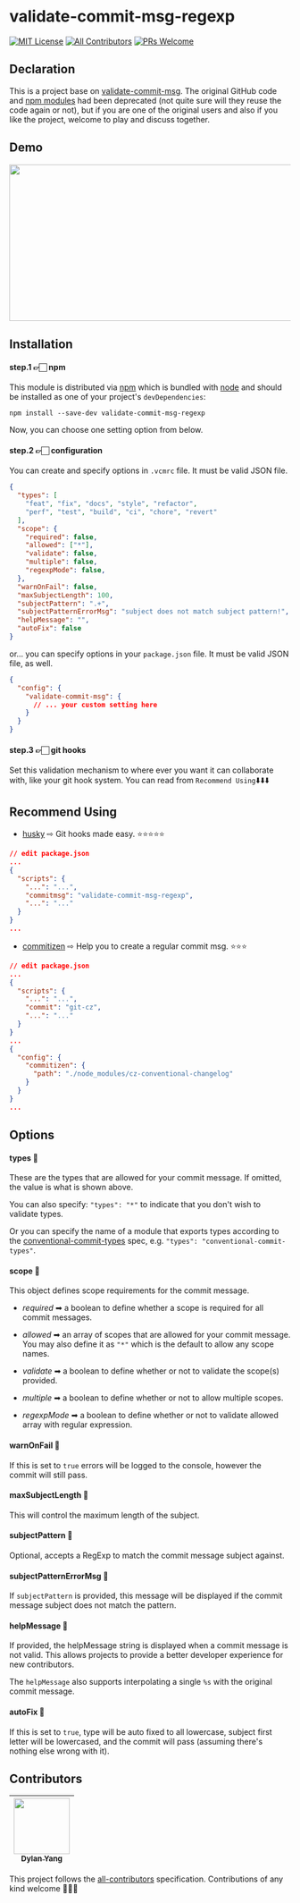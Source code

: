# validate-commit-msg-regexp

[![MIT License][license-badge]][LICENSE]
[![All Contributors](https://img.shields.io/badge/all_contributors-1-orange.svg?style=flat-square)](#contributors)
[![PRs Welcome][prs-badge]][prs]

## Declaration

This is a project base on [validate-commit-msg](https://github.com/conventional-changelog-archived-repos/validate-commit-msg). The original GitHub code and [npm modules](https://www.npmjs.com/package/validate-commit-msg) had been deprecated (not quite sure will they reuse the code again or not), but if you are one of the original users and also if you like the project, welcome to play and discuss together.

## Demo

<img src="http://share.gifyoutube.com/nr1DQW.gif" data-canonical-src="http://share.gifyoutube.com/nr1DQW.gif" width="582" height="280" />

## Installation

#### step.1 👉🏻 npm

This module is distributed via [npm](https://www.npmjs.com/) which is bundled with [node](https://nodejs.org/) and
should be installed as one of your project's `devDependencies`:

```
npm install --save-dev validate-commit-msg-regexp
```

Now, you can choose one setting option from below.

#### step.2 👉🏻 configuration

You can create and specify options in `.vcmrc` file.
It must be valid JSON file.

```json
{
  "types": [
    "feat", "fix", "docs", "style", "refactor",
    "perf", "test", "build", "ci", "chore", "revert"
  ],
  "scope": {
    "required": false,
    "allowed": ["*"],
    "validate": false,
    "multiple": false,
    "regexpMode": false,
  },
  "warnOnFail": false,
  "maxSubjectLength": 100,
  "subjectPattern": ".+",
  "subjectPatternErrorMsg": "subject does not match subject pattern!",
  "helpMessage": "",
  "autoFix": false
}
```
or... you can specify options in your `package.json` file.
It must be valid JSON file, as well.

```json
{
  "config": {
    "validate-commit-msg": {
      // ... your custom setting here
    }
  }
}
```

#### step.3 👉🏻 git hooks

Set this validation mechanism to where ever you want it can collaborate with, like your git hook system. You can read from `Recommend Using`⬇️⬇️⬇️

## Recommend Using

- [husky](https://www.npmjs.com/package/husky) ⇨ Git hooks made easy. ⭐⭐⭐⭐⭐

```json
// edit package.json
...
{
  "scripts": {
    "...": "...",
    "commitmsg": "validate-commit-msg-regexp",
    "...": "..."
  }
}
...
```
- [commitizen](https://www.npmjs.com/package/commitizen) ⇨ Help you to create a regular commit msg. ⭐⭐⭐

```json
// edit package.json
...
{
  "scripts": {
    "...": "...",
    "commit": "git-cz",
    "...": "..."
  }
}
...
{
  "config": {
    "commitizen": {
      "path": "./node_modules/cz-conventional-changelog"
    }
  }
}
...
```

## Options

#### types 🐡

These are the types that are allowed for your commit message. If omitted, the value is what is shown above.

You can also specify: `"types": "*"` to indicate that you don't wish to validate types.

Or you can specify the name of a module that exports types according to the
[conventional-commit-types](https://github.com/commitizen/conventional-commit-types)
spec, e.g. `"types": "conventional-commit-types"`.

#### scope 🐙

This object defines scope requirements for the commit message.

* *required* ➡ a boolean to define whether a scope is required for all commit messages.

* *allowed* ➡ an array of scopes that are allowed for your commit message. You may also define it as `"*"` which is the default to allow any scope names.

* *validate* ➡ a boolean to define whether or not to validate the scope(s) provided.

* *multiple* ➡ a boolean to define whether or not to allow multiple scopes.

* *regexpMode* ➡ a boolean to define whether or not to validate allowed array with regular expression.

#### warnOnFail 🦄

If this is set to `true` errors will be logged to the console, however the commit will still pass.

#### maxSubjectLength 🐨

This will control the maximum length of the subject.

#### subjectPattern 🐝

Optional, accepts a RegExp to match the commit message subject against.

#### subjectPatternErrorMsg 🐧

If `subjectPattern` is provided, this message will be displayed if the commit message subject does not match the pattern.

#### helpMessage 🐔

If provided, the helpMessage string is displayed when a commit message is not valid. This allows projects to provide a better developer experience for new contributors.

The `helpMessage` also supports interpolating a single `%s` with the original commit message.

#### autoFix 🐳

If this is set to `true`, type will be auto fixed to all lowercase, subject first letter will be lowercased, and the commit will pass (assuming there's nothing else wrong with it).

[license-badge]: https://img.shields.io/npm/l/validate-commit-msg.svg?style=flat-square
[license]: https://github.com/DylanYang0523/validate-commit-msg-regexp/blob/master/LICENSE
[prs-badge]: https://img.shields.io/badge/PRs-welcome-brightgreen.svg?style=flat-square
[prs]: http://makeapullrequest.com

## Contributors

<!-- ALL-CONTRIBUTORS-LIST:START - Do not remove or modify this section -->
| [<img src="https://avatars0.githubusercontent.com/u/12027934?v=4" width="100px;"/><br /><sub>Dylan Yang</sub>](https://github.com/DylanYang0523)<br /> |
| :---: |
<!-- ALL-CONTRIBUTORS-LIST:END -->

This project follows the [all-contributors](https://github.com/kentcdodds/all-contributors) specification. Contributions of any kind welcome 🎉🎉🎉
